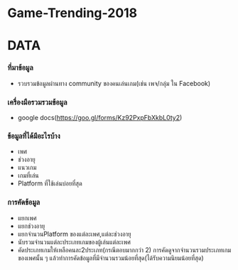 # Game-Trending-2018

# DATA
### ที่มาข้อมูล
+ รวบรวมข้อมูลผ่านทาง community ของคนเล่นเกม(เช่น เพจ/กลุ่ม ใน Facebook)

### เครื่องมือรวมรวมข้อมูล
+ google docs(https://goo.gl/forms/Kz92PxpFbXkbL0ty2)

### ข้อมูลที่ได้มีอะไรบ้าง 
+ เพศ
+ ช่วงอายุ
+ แนวเกม
+ เกมที่เล่น
+ Platform ที่ใช้เล่นบ่อยที่สุด

### การคัดข้อมูล
+ แยกเพศ
+ แยกช่วงอายุ
+ แยกจำนวนPlatform ของแต่ละเพศ,แต่ละช่วงอายุ
+ นับรวมจำนวนแต่ละประเภทเกมของผู้เล่นแต่ละเพศ
+ คัดประเภทเกมให้เหลือคนละ2ประเภท(กรณีตอบมากกว่า 2) การคัดดูจากจำนวนรวมประเภทเกมของเพศนั้น ๆ แล้วทำการคัดข้อมูลที่มีจำนวนรวมน้อยที่สุด(ได้รับความนิยมน้อยที่สุด)

